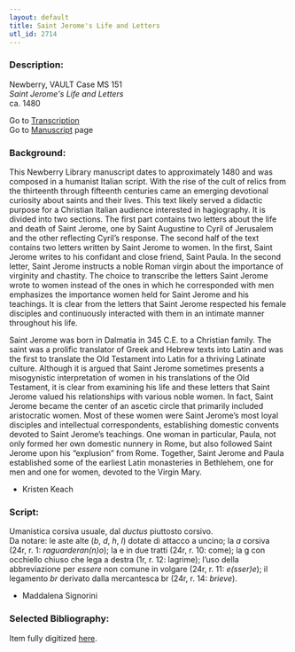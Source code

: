 ```yaml
---
layout: default
title: Saint Jerome's Life and Letters
utl_id: 2714
---
```


###  Description:

Newberry, VAULT Case MS 151<br>
_Saint Jerome's Life and Letters_<br>
ca. 1480

Go to [Transcription](https://centerfordigitalhumanities.github.io/Newberry-Italian-paleography/transcriptions/014)<br>
Go to [Manuscript](https://centerfordigitalhumanities.github.io/Newberry-Italian-paleography/www/record.html?id=014) page 

###  Background:

This Newberry Library manuscript dates to approximately 1480 and was composed in a humanist Italian script. With the rise of the cult of relics from the thirteenth through fifteenth centuries came an emerging devotional curiosity about saints and their lives. This text likely served a didactic purpose for a Christian Italian audience interested in hagiography. It is divided into two sections. The first part contains two letters about the life and death of Saint Jerome, one by Saint Augustine to Cyril of Jerusalem and the other reflecting Cyril’s response. The second half of the text contains two letters written by Saint Jerome to women. In the first, Saint Jerome writes to his confidant and close friend, Saint Paula. In the second letter, Saint Jerome instructs a noble Roman virgin about the importance of virginity and chastity. The choice to transcribe the letters Saint Jerome wrote to women instead of the ones in which he corresponded with men emphasizes the importance women held for Saint Jerome and his teachings. It is clear from the letters that Saint Jerome respected his female disciples and continuously interacted with them in an intimate manner throughout his life.

Saint Jerome was born in Dalmatia in 345 C.E. to a Christian family. The saint was a prolific translator of Greek and Hebrew texts into Latin and was the first to translate the Old Testament into Latin for a thriving Latinate culture. Although it is argued that Saint Jerome sometimes presents a misogynistic interpretation of women in his translations of the Old Testament, it is clear from examining his life and these letters that Saint Jerome valued his relationships with various noble women. In fact, Saint Jerome became the center of an ascetic circle that primarily included aristocratic women. Most of these women were Saint Jerome’s most loyal disciples and intellectual correspondents, establishing domestic convents devoted to Saint Jerome’s teachings. One woman in particular, Paula, not only formed her own domestic nunnery in Rome, but also followed Saint Jerome upon his “explusion” from Rome. Together, Saint Jerome and Paula established some of the earliest Latin monasteries in Bethlehem, one for men and one for women, devoted to the Virgin Mary.
-  Kristen Keach

###  Script:

Umanistica corsiva usuale, dal _ductus_ piuttosto corsivo.<br>
Da notare: le aste alte (_b_, _d_, _h_, _l_) dotate di attacco a uncino; la _a_ corsiva (24r, r. 1: _raguarderan(n)o_); la e in due tratti (24r, r. 10: come); la g con occhiello chiuso che lega a destra (1r, r. 12: lagrime); l’uso della abbreviazione per _essere_ non comune in volgare (24r, r. 11: _e(sser)e_); il legamento _br_ derivato dalla mercantesca br (24r, r. 14: _brieve_).<br>
- Maddalena Signorini

###  Selected Bibliography:

Item fully digitized [here](http://collections.carli.illinois.edu/cdm/ref/collection/nby_dig/id/12976).

